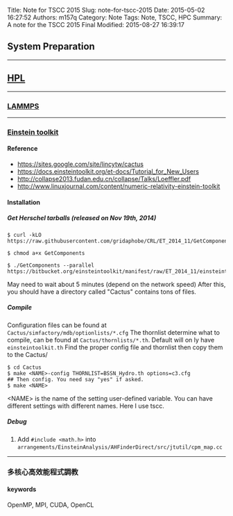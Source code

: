 Title: Note for TSCC 2015
Slug: note-for-tscc-2015
Date: 2015-05-02 16:27:52
Authors: m157q
Category: Note
Tags: Note, TSCC, HPC
Summary: A note for the TSCC 2015 Final
Modified: 2015-08-27 16:39:17  

## System Preparation

---

## [HPL](http://www.netlib.org/benchmark/hpl/)

---

### [LAMMPS](http://lammps.sandia.gov/)

---

### [Einstein toolkit](http://einsteintoolkit.org/)

#### Reference
+ <https://sites.google.com/site/lincytw/cactus>
+ <https://docs.einsteintoolkit.org/et-docs/Tutorial_for_New_Users> 
+ <http://collapse2013.fudan.edu.cn/collapse/Talks/Loeffler.pdf>
+ <http://www.linuxjournal.com/content/numeric-relativity-einstein-toolkit>

#### Installation
##### Get Herschel tarballs (released on Nov 19th, 2014)
```
$ curl -kLO https://raw.githubusercontent.com/gridaphobe/CRL/ET_2014_11/GetComponents

$ chmod a+x GetComponents

$ ./GetComponents --parallel https://bitbucket.org/einsteintoolkit/manifest/raw/ET_2014_11/einsteintoolkit.th
```
May need to wait about 5 minutes (depend on the network speed)
After this, you should have a directory called "Cactus" contains tons of files.

##### Compile
Configuration files can be found at `Cactus/simfactory/mdb/optionlists/*.cfg`
The thornlist determine what to compile, can be found at `Cactus/thornlists/*.th`. Default will on ly have `einsteintoolkit.th`
Find the proper config file and thornlist then copy them to the Cactus/
```
$ cd Cactus
$ make <NAME>-config THORNLIST=BSSN_Hydro.th options=c3.cfg
## Then config. You need say "yes" if asked. 
$ make <NAME> 
```
\<NAME\> is the name of the setting user-defined variable.
You can have different settings with different names.
Here I use tscc.

##### Debug

1. Add `#include <math.h>` into `arrangements/EinsteinAnalysis/AHFinderDirect/src/jtutil/cpm_map.cc`


---

### 多核心高效能程式調教

#### keywords
OpenMP, MPI, CUDA, OpenCL
